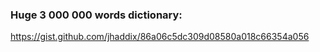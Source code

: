 ### Huge 3 000 000 words dictionary:
https://gist.github.com/jhaddix/86a06c5dc309d08580a018c66354a056
